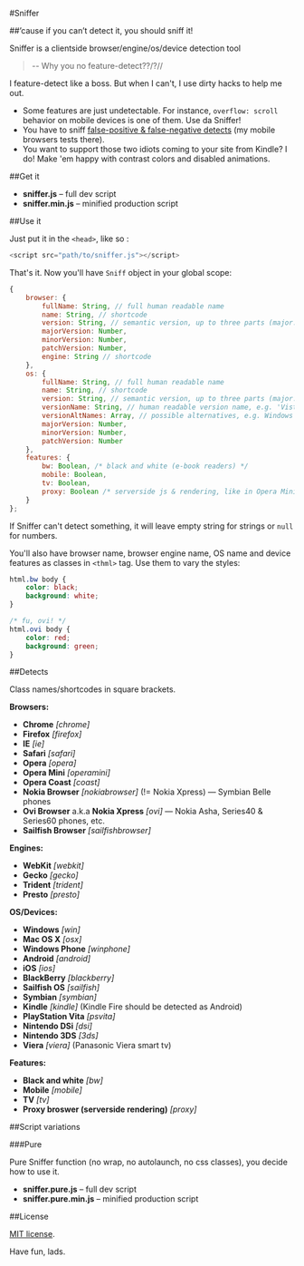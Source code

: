 #Sniffer

##&rsquo;cause if you can&rsquo;t detect it, you should sniff it!

Sniffer is a clientside browser/engine/os/device detection tool

> -- Why you no feature-detect??/?//

I feature-detect like a boss. But when I can't, I use dirty hacks to help me out.

- Some features are just undetectable. For instance, `overflow: scroll` behavior on mobile devices is one of them. Use da Sniffer!
- You have to sniff [false-positive & false-negative detects](https://docs.google.com/spreadsheet/ccc?key=0AjA1cIs8C8MGdFdyQ0lMQnhMbHJEeVZpMW9XejhzU2c&usp=sharing) (my mobile browsers tests there).
- You want to support those two idiots coming to your site from Kindle? I do! Make 'em happy with contrast colors and disabled animations.

##Get it

- **sniffer.js** – full dev script
- **sniffer.min.js** – minified production script

##Use it

Just put it in the `<head>`, like so :

```js
<script src="path/to/sniffer.js"></script>
```

That's it. Now you'll have `Sniff` object in your global scope:

```js
{
	browser: {
		fullName: String, // full human readable name
		name: String, // shortcode
		version: String, // semantic version, up to three parts (major.minor.patch)
		majorVersion: Number,
		minorVersion: Number,
		patchVersion: Number,
		engine: String // shortcode
	},
	os: {
		fullName: String, // full human readable name
		name: String, // shortcode
		version: String, // semantic version, up to three parts (major.minor.patch)
		versionName: String, // human readable version name, e.g. 'Vista', 'Mavericks', etc.
		versionAltNames: Array, // possible alternatives, e.g. Windows NT 5.2 can be 'XP' or 'Server 2003'
		majorVersion: Number,
		minorVersion: Number,
		patchVersion: Number
	},
	features: {
		bw: Boolean, /* black and white (e-book readers) */
		mobile: Boolean,
		tv: Boolean,
		proxy: Boolean /* serverside js & rendering, like in Opera Mini */
	}
};
```

If Sniffer can't detect something, it will leave empty string for strings or `null` for numbers.
	
You'll also have browser name, browser engine name, OS name and device features as classes in `<thml>` tag. Use them to vary the styles:

```css
html.bw body {
	color: black;
	background: white;
}

/* fu, ovi! */
html.ovi body {
	color: red;
	background: green;
}

```

##Detects

Class names/shortcodes in square brackets.

**Browsers:**

- **Chrome** *[chrome]*
- **Firefox** *[firefox]*
- **IE** *[ie]*
- **Safari** *[safari]*
- **Opera** *[opera]*
- **Opera Mini** *[operamini]*
- **Opera Coast** *[coast]*
- **Nokia Browser** *[nokiabrowser]* (!= Nokia Xpress) — Symbian Belle phones
- **Ovi Browser** a.k.a **Nokia Xpress** *[ovi]* — Nokia Asha, Series40 &amp; Series60 phones, etc.
- **Sailfish Browser** *[sailfishbrowser]*

**Engines:**

- **WebKit** *[webkit]*
- **Gecko** *[gecko]*
- **Trident** *[trident]*
- **Presto** *[presto]*

**OS/Devices:**

- **Windows** *[win]*
- **Mac OS X** *[osx]*
- **Windows Phone** *[winphone]*
- **Android** *[android]*
- **iOS** *[ios]*
- **BlackBerry** *[blackberry]*
- **Sailfish OS** *[sailfish]*
- **Symbian** *[symbian]*
- **Kindle** *[kindle]* (Kindle Fire should be detected as Android)
- **PlayStation Vita** *[psvita]*
- **Nintendo DSi** *[dsi]*
- **Nintendo 3DS** *[3ds]*
- **Viera** *[viera]* (Panasonic Viera smart tv)

**Features:**

- **Black and white** *[bw]*
- **Mobile** *[mobile]*
- **TV** *[tv]*
- **Proxy broswer (serverside rendering)** *[proxy]*

##Script variations

###Pure

Pure Sniffer function (no wrap, no autolaunch, no css classes), you decide how to use it.

- **sniffer.pure.js** – full dev script
- **sniffer.pure.min.js** – minified production script

##License

[MIT license](http://opensource.org/licenses/MIT).

Have fun, lads.

